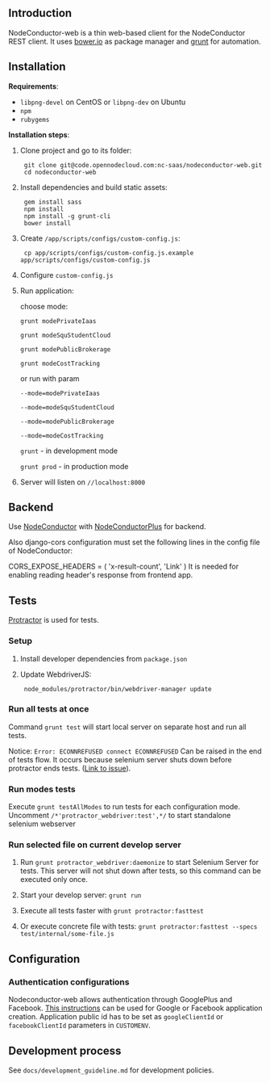 ## Introduction

NodeConductor-web is a thin web-based client for the NodeConductor REST client.
It uses [bower.io][1] as package manager and [grunt][2] for automation.

## Installation

__Requirements__:

* `libpng-devel` on CentOS or `libpng-dev` on Ubuntu
* `npm`
* `rubygems`

__Installation steps__:

1. Clone project and go to its folder:

        git clone git@code.opennodecloud.com:nc-saas/nodeconductor-web.git
        cd nodeconductor-web

2. Install dependencies and build static assets:

        gem install sass
        npm install
        npm install -g grunt-cli
        bower install

3. Create `/app/scripts/configs/custom-config.js`:

        cp app/scripts/configs/custom-config.js.example app/scripts/configs/custom-config.js

4. Configure `custom-config.js`

5. Run application:

    choose mode:
    
     `grunt modePrivateIaas`
     
     `grunt modeSquStudentCloud`
     
     `grunt modePublicBrokerage`
     
     `grunt modeCostTracking`
     
     or run with param
     
     `--mode=modePrivateIaas`
     
     `--mode=modeSquStudentCloud`
     
     `--mode=modePublicBrokerage`
     
     `--mode=modeCostTracking`

    `grunt` - in development mode

    `grunt prod` - in production mode

6. Server will listen on `//localhost:8000`

## Backend

Use [NodeConductor][4] with [NodeConductorPlus][5] for backend.

Also django-cors configuration must set the following lines in the config file of NodeConductor:

CORS_EXPOSE_HEADERS = (
        'x-result-count',
        'Link'
)
It is needed for enabling reading header's response from frontend app.

## Tests

[Protractor][6] is used for tests.

### Setup

1. Install developer dependencies from `package.json`

2. Update WebdriverJS:

        node_modules/protractor/bin/webdriver-manager update

### Run all tests at once

Command `grunt test` will start local server on separate host and run all tests.

Notice: `Error: ECONNREFUSED connect ECONNREFUSED` Can be raised in the end of tests flow.
It occurs because selenium server shuts down before protractor ends tests. ([Link to issue][7]).

### Run modes tests

Execute `grunt testAllModes` to run tests for each configuration mode. Uncomment `/*'protractor_webdriver:test',*/`
to start standalone selenium webserver

### Run selected file on current develop server

1. Run `grunt protractor_webdriver:daemonize` to start Selenium Server for tests.
This server will not shut down after tests, so this command can be executed only once.

2. Start your develop server: `grunt run`

3. Execute all tests faster with `grunt protractor:fasttest`

4. Or execute concrete file with tests: `grunt protractor:fasttest --specs test/internal/some-file.js`

## Configuration

### Authentication configurations

Nodeconductor-web allows authentication through GooglePlus and Facebook.
[This instructions][3] can be used for Google or Facebook application creation.
Application public id has to be set as `googleClientId` or `facebookClientId` parameters in `CUSTOMENV`.


## Development process

See `docs/development_guideline.md` for development policies.


[1]: http://bower.io
[2]: http://gruntjs.com
[3]: https://github.com/sahat/satellizer/#obtaining-oauth-keys
[4]: https://code.opennodecloud.com/nodeconductor/nodeconductor/blob/develop/README.rst
[5]: https://code.opennodecloud.com/nc-saas/ncplus/blob/develop/README.rst
[6]: http://angular.github.io/protractor/#/tutorial
[7]: https://github.com/teerapap/grunt-protractor-runner/issues/111
[8]: http://nodeconductor.readthedocs.org/en/stable/developer/sample-data.html
